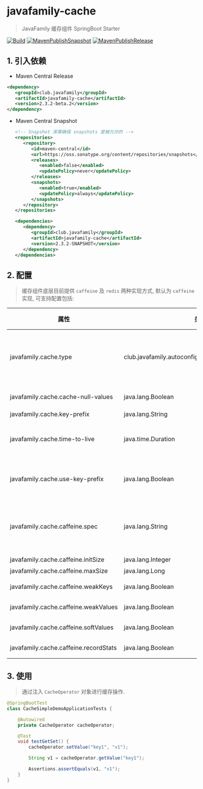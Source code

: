 # javafamily-cache

> JavaFamily 缓存组件 SpringBoot Starter

[![Build](https://github.com/JavaFamilyClub/javafamily-cache/actions/workflows/maven-build.yml/badge.svg)](https://github.com/JavaFamilyClub/javafamily-cache/actions/workflows/maven-build.yml)
[![MavenPublishSnapshot](https://github.com/JavaFamilyClub/javafamily-cache/actions/workflows/maven-publish-snapshot.yml/badge.svg)](https://github.com/JavaFamilyClub/javafamily-cache/actions/workflows/maven-publish-snapshot.yml)
[![MavenPublishRelease](https://github.com/JavaFamilyClub/javafamily-cache/actions/workflows/maven-publish-release.yml/badge.svg)](https://github.com/JavaFamilyClub/javafamily-cache/actions/workflows/maven-publish-release.yml)


## 1. 引入依赖

* Maven Central Release

``` xml
<dependency>
   <groupId>club.javafamily</groupId>
   <artifactId>javafamily-cache</artifactId>
   <version>2.3.2-beta.2</version>
</dependency>
```

* Maven Central Snapshot

``` xml
   <!-- Snapshot 库需确保 snapshots 是被允许的 -->
   <repositories>
      <repository>
         <id>maven-central</id>
         <url>https://oss.sonatype.org/content/repositories/snapshots</url>
         <releases>
            <enabled>false</enabled>
            <updatePolicy>never</updatePolicy>
         </releases>
         <snapshots>
            <enabled>true</enabled>
            <updatePolicy>always</updatePolicy>
         </snapshots>
      </repository>
   </repositories>

   <dependencies>
      <dependency>
         <groupId>club.javafamily</groupId>
         <artifactId>javafamily-cache</artifactId>
         <version>2.3.2-SNAPSHOT</version>
      </dependency>
   </dependencies>
```

## 2. 配置

> 缓存组件底层目前提供 `caffeine` 及 `redis` 两种实现方式, 默认为 `caffeine` 实现, 可支持配置包括:

| 属性 | 类型 | 描述 | 默认值 |
 |   --   |   -   |   -----   |   --   |
| javafamily.cache.type                 | club.javafamily.autoconfigre.cache.enums.CacheType | Cache type. By default, auto-detected according to the environment.                     |       |
| javafamily.cache.cache-null-values    | java.lang.Boolean                                  | Allow caching null values.                                                              | true  |
| javafamily.cache.key-prefix           | java.lang.String                                   | Key prefix.                                                                             |       |
| javafamily.cache.time-to-live         | java.time.Duration                                 | Entry expiration. By default the entries never expire.                                  |       |
| javafamily.cache.use-key-prefix       | java.lang.Boolean                                  | Whether to use the key prefix when writing to Redis.                                    | true  |
| javafamily.cache.caffeine.spec        | java.lang.String                                   | The spec to use to create caches. See CaffeineSpec for more details on the spec format. |       |
| javafamily.cache.caffeine.initSize    | java.lang.Integer                                  | 初始化容量.                                                                                  | 100   |
| javafamily.cache.caffeine.maxSize     | java.lang.Long                                     | 最大容量.                                                                                   | 2000  |
| javafamily.cache.caffeine.weakKeys    | java.lang.Boolean                                  | key 是否启用软引用.                                                                            | false |
| javafamily.cache.caffeine.weakValues  | java.lang.Boolean                                  | value 是否启用软引用.                                                                          | false |
| javafamily.cache.caffeine.softValues  | java.lang.Boolean                                  | value 是否启用软引用.                                                                          | false |
| javafamily.cache.caffeine.recordStats | java.lang.Boolean                                  | 是否启用状态记录.                                                                               | false | 

## 3. 使用

> 通过注入 `CacheOperator` 对象进行缓存操作.

```java
@SpringBootTest
class CacheSimpleDemoApplicationTests {

    @Autowired
    private CacheOperator cacheOperator;

    @Test
    void testGetSet() {
        cacheOperator.setValue("key1", "v1");

        String v1 = cacheOperator.getValue("key1");

        Assertions.assertEquals(v1, "v1");
    }
}
```

